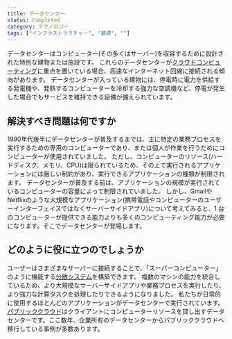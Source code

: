 ```yaml
---
title: データセンター
status: Completed
category: テクノロジー
tags: ["インフラストラクチャー", "基礎", ""]
---
```


データセンターはコンピューター(その多くはサーバー)を収容するために設計された特別な建物または施設です。
これらのデータセンターが[クラウドコンピューティング](/ja/cloud-computing/)に重点を置いている場合、高速なインターネット回線に接続される傾向があります。
データセンターが入っている建物には、停電時に電力を供給する発電機や、発熱するコンピューターを冷却する強力な空調機など、停電が発生した場合でもサービスを維持できる設備が備えられています。

## 解決すべき問題は何ですか

1990年代後半にデータセンターが普及するまでは、主に特定の業務プロセスを実行するための専用のコンピューターであり、または個人が作業を行うためにコンピューターが使用されていました。
ただし、コンピューターのリソース(ハードディスク、メモリ、CPU)は限られているため、その上で実行されるアプリケーションには厳しい制約があり、実行できるアプリケーションの種類が制限されます。
データセンターが普及する前は、アプリケーションの規模が実行されているコンピューターの容量によって制限されていました。
しかし、GmailやNetflixのような大規模なアプリケーション(携帯電話やコンピューターのユーザーインターフェイスではなくサーバーサイドアプリ)について考えてみると、1 台のコンピューターが提供できる能力よりも多くのコンピューティング能力が必要になります。そこでデータセンターが登場します。

## どのように役に立つのでしょうか

ユーザーはさまざまなサーバーに接続することで、「スーパーコンピューター」のように機能する[分散システム](/ja/distributed-systems/)を構築できます。
複数のマシンの能力を統合しているため、より大規模なサーバーサイドアプリや業務プロセスを実行したり、より強力な計算タスクを処理したりできるようになりました。
私たちが日常的に使用するほとんどのアプリケーションがデータセンターで実行されています。
[パブリッククラウド](/ja/cloud-computing/)はクライアントにコンピューターリソースを貸し出すデータセンターです。ここ数年、企業所有のデータセンターからパブリッククラウドへ移行している事例が多数あります。
